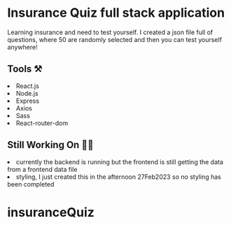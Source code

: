 # Insurance Quiz full stack application
Learning insurance and need to test yourself.  I created a json file full of questions, where 50 are randomly selected and then you can test yourself anywhere!

## Tools ⚒️
<li>React.js</li>
<li>Node.js</li>
<li>Express</li>
<li>Axios</li>
<li>Sass</li>
<li>React-router-dom</li>

## Still Working On 👩‍💻
<li>currently the backend is running but the frontend is still getting the data from a frontend data file</li>
<li>styling, I just created this in the afternoon 27Feb2023 so no styling has been completed</li>

# insuranceQuiz
